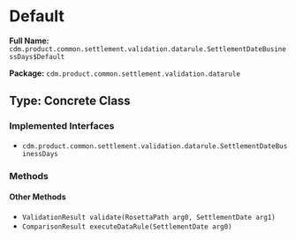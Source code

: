 # Default

**Full Name:** `cdm.product.common.settlement.validation.datarule.SettlementDateBusinessDays$Default`

**Package:** `cdm.product.common.settlement.validation.datarule`

## Type: Concrete Class

### Implemented Interfaces

- `cdm.product.common.settlement.validation.datarule.SettlementDateBusinessDays`

### Methods

#### Other Methods

- `ValidationResult validate(RosettaPath arg0, SettlementDate arg1)`
- `ComparisonResult executeDataRule(SettlementDate arg0)`

